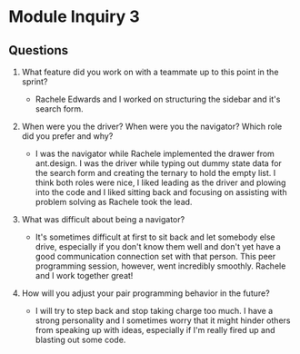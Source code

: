 # Module Inquiry 3

## Questions

1. What feature did you work on with a teammate up to this point in the sprint?

    - Rachele Edwards and I worked on structuring the sidebar and it's search form.

2. When were you the driver? When were you the navigator? Which role did you prefer and why?

    - I was the navigator while Rachele implemented the drawer from ant.design. I was the driver while typing out dummy state data for the search form and creating the ternary to hold the empty list. I think both roles were nice, I liked leading as the driver and plowing into the code and I liked sitting back and focusing on assisting with problem solving as Rachele took the lead.

3. What was difficult about being a navigator?

    - It's sometimes difficult at first to sit back and let somebody else drive, especially if you don't know them well and don't yet have a good communication connection set with that person. This peer programming session, however, went incredibly smoothly. Rachele and I work together great!

4. How will you adjust your pair programming behavior in the future?

    - I will try to step back and stop taking charge too much. I have a strong personality and I sometimes worry that it might hinder others from speaking up with ideas, especially if I'm really fired up and blasting out some code.